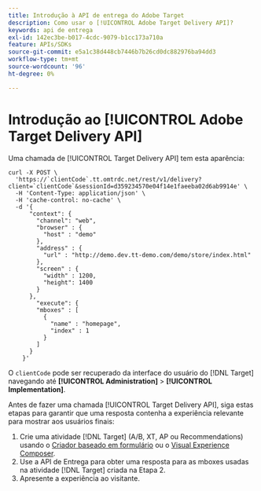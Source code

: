 ```yaml
---
title: Introdução à API de entrega do Adobe Target
description: Como usar o [!UICONTROL Adobe Target Delivery API]?
keywords: api de entrega
exl-id: 142ec3be-b017-4cdc-9079-b1cc173a710a
feature: APIs/SDKs
source-git-commit: e5a1c38d448cb7446b7b26cd0dc882976ba94dd3
workflow-type: tm+mt
source-wordcount: '96'
ht-degree: 0%

---
```


# Introdução ao [!UICONTROL Adobe Target Delivery API]

Uma chamada de [!UICONTROL Target Delivery API] tem esta aparência:

```
curl -X POST \
  'https://`clientCode`.tt.omtrdc.net/rest/v1/delivery?client=`clientCode`&sessionId=d359234570e04f14e1faeeba02d6ab9914e' \
  -H 'Content-Type: application/json' \
  -H 'cache-control: no-cache' \
  -d '{
      "context": {
        "channel": "web",
        "browser" : {
          "host" : "demo"
        },
        "address" : {
          "url" : "http://demo.dev.tt-demo.com/demo/store/index.html"
        },
        "screen" : {
          "width" : 1200,
          "height": 1400
        }
      },
        "execute": {
        "mboxes" : [
          {
            "name" : "homepage",
            "index" : 1
          }
        ]
      }
    }'
```

O `clientCode` pode ser recuperado da interface do usuário do [!DNL Target] navegando até **[!UICONTROL Administration]** > **[!UICONTROL Implementation]**.

Antes de fazer uma chamada [!UICONTROL Target Delivery API], siga estas etapas para garantir que uma resposta contenha a experiência relevante para mostrar aos usuários finais:

1. Crie uma atividade [!DNL Target] (A/B, XT, AP ou Recommendations) usando o [Criador baseado em formulário](https://experienceleague.adobe.com/docs/target/using/experiences/form-experience-composer.html?lang=en) ou o [Visual Experience Composer](https://experienceleague.adobe.com/docs/target/using/experiences/vec/visual-experience-composer.html).
1. Use a API de Entrega para obter uma resposta para as mboxes usadas na atividade [!DNL Target] criada na Etapa 2.
1. Apresente a experiência ao visitante.
